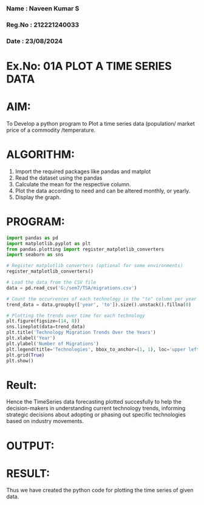 ### Name : Naveen Kumar S
### Reg.No : 212221240033
### Date : 23/08/2024

# Ex.No: 01A PLOT A TIME SERIES DATA


# AIM:
To Develop a python program to Plot a time series data (population/ market price of a commodity
/temperature.
# ALGORITHM:
1. Import the required packages like pandas and matplot
2. Read the dataset using the pandas
3. Calculate the mean for the respective column.
4. Plot the data according to need and can be altered monthly, or yearly.
5. Display the graph.
   
# PROGRAM:
```py
import pandas as pd
import matplotlib.pyplot as plt
from pandas.plotting import register_matplotlib_converters
import seaborn as sns

# Register matplotlib converters (optional for some environments)
register_matplotlib_converters()

# Load the data from the CSV file
data = pd.read_csv('G:/sem7/TSA/migrations.csv')

# Count the occurrences of each technology in the "to" column per year
trend_data = data.groupby(['year', 'to']).size().unstack().fillna(0)

# Plotting the trends over time for each technology
plt.figure(figsize=(14, 8))
sns.lineplot(data=trend_data)
plt.title('Technology Migration Trends Over the Years')
plt.xlabel('Year')
plt.ylabel('Number of Migrations')
plt.legend(title='Technologies', bbox_to_anchor=(1, 1), loc='upper left')
plt.grid(True)
plt.show()
```

# Reult:
Hence the TimeSeries data forecasting plotted succesfully to help the decision-makers in understanding current technology trends, informing strategic decisions about adopting or phasing out specific technologies based on industry movements.









# OUTPUT:






# RESULT:
Thus we have created the python code for plotting the time series of given data.
